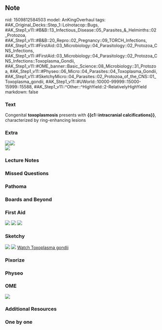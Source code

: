 ## Note
nid: 1509812584503
model: AnKingOverhaul
tags: #AK_Original_Decks::Step_1::Lolnotacop::Bugs, #AK_Step1_v11::#B&B::13_Infectious_Disease::05_Parasites_&_Helminths::02_Protozoa, #AK_Step1_v11::#B&B::20_Repro::02_Pregnancy::09_TORCH_Infections, #AK_Step1_v11::#FirstAid::03_Microbiology::04_Parasitology::02_Protozoa_CNS_Infections, #AK_Step1_v11::#FirstAid::03_Microbiology::04_Parasitology::02_Protozoa_CNS_Infections::Toxoplasma_Gondii, #AK_Step1_v11::#OME_banner::Basic_Science::08_Microbiology::31_Protozoa, #AK_Step1_v11::#Physeo::06_Micro::04_Parasites::04_Toxoplasma_Gondii, #AK_Step1_v11::#SketchyMicro::04_Parasites::02_Protozoa_of_the_CNS::01_Toxoplasma_gondii, #AK_Step1_v11::#UWorld::10000-99999::15000-15999::15588, #AK_Step1_v11::^Other::^HighYield::2-RelativelyHighYield
markdown: false

### Text
Congenital <b>toxoplasmosis</b> presents with <b>{{c1::intracranial
calcifications}}</b>, characterized by ring-enhancing lesions

### Extra
<div><img src="paste-11965778887138.jpg"><img src=
"paste-13168369730007.jpg"></div>
<div><img src="paste-11978663788751.jpg"></div>

### Lecture Notes


### Missed Questions


### Pathoma


### Boards and Beyond


### First Aid
<img src="tmp98t4qxks.png"> <img src="tmp468luf3v.png"> <img src=
"tmpzg613yff.png">

### Sketchy
<img src="paste-54554674593795.jpg"> <img src=
"paste-b4b44762b6890e4655b78205309176930978d52f.png"> <a href=
"https://dashboard.sketchy.com/study/medical/courses/medical-microbiology/units/medical-microbiology-parasites/videos/medical-microbiology-parasites-protozoa-of-the-cns-toxoplasma-gondii?utm_source=anki&utm_medium=partnership&utm_campaign=february_update&utm_content=medical">
Watch Toxoplasma gondii</a>

### Pixorize


### Physeo


### OME
<div class="ome-widget">
  <a href=
  "https://onlinemeded.org/spa/microbiology/protozoa/acquire?ref=anki">
  <img src="_OME_AnkiFlashcards_Lesson_5.png"></a>
</div>

### Additional Resources


### One by one

